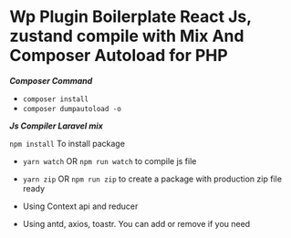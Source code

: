 # Wp Plugin Boilerplate React Js, zustand compile with Mix And Composer Autoload for PHP

***Composer Command***

* ```composer install``` 
* ```composer dumpautoload -o ```

***Js Compiler Laravel mix***

```npm install```  To install package 
* ```yarn watch``` OR ```npm run watch``` to compile js file
* ```yarn zip``` OR ```npm run zip``` to create a package with production zip file ready

* Using Context api and reducer 
* Using antd, axios, toastr. You can add or remove if you need


